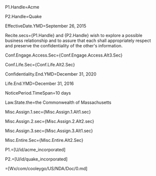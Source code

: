 P1.Handle=Acme

P2.Handle=Quake

EffectiveDate.YMD=September 26, 2015

Recite.secs={P1.Handle} and {P2.Handle} wish to explore a possible business relationship and to assure that each shall appropriately respect and preserve the confidentiality of the other's information.

Conf.Engage.Access.Sec={Conf.Engage.Access.Alt3.Sec}

Conf.Life.Sec={Conf.Life.Alt2.Sec}

Confidentiality.End.YMD=December 31, 2020

Life.End.YMD=December 31, 2016

NoticePeriod.TimeSpan=10 days

Law.State.the=the Commonwealth of Massachusetts

Misc.Assign.1.sec={Misc.Assign.1.Alt1.sec}

Misc.Assign.2.sec={Misc.Assign.2.Alt2.sec}
 
Misc.Assign.3.sec={Misc.Assign.3.Alt1.sec}

Misc.Entire.Sec={Misc.Entire.Alt2.Sec}

P1.=[U/id/acme_incorporated]

P2.=[U/id/quake_incorporated]

=[Wx/com/cooleygo/US/NDA/Doc/0.md]